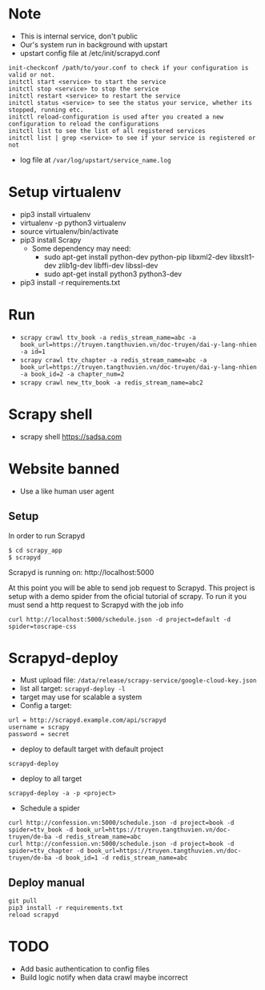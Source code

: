 # Note
* This is internal service, don't public
* Our's system run in background with upstart
* upstart config file at /etc/init/scrapyd.conf

```
init-checkconf /path/to/your.conf to check if your configuration is valid or not.
initctl start <service> to start the service
initctl stop <service> to stop the service
initctl restart <service> to restart the service
initctl status <service> to see the status your service, whether its stopped, running etc.
initctl reload-configuration is used after you created a new configuration to reload the configurations
initctl list to see the list of all registered services
initctl list | grep <service> to see if your service is registered or not
```
* log file at ```/var/log/upstart/service_name.log```

# Setup virtualenv
* pip3 install virtualenv
* virtualenv -p python3 virtualenv
* source virtualenv/bin/activate
* pip3 install Scrapy
    * Some dependency may need:
        * sudo apt-get install python-dev python-pip libxml2-dev libxslt1-dev zlib1g-dev libffi-dev libssl-dev
        * sudo apt-get install python3 python3-dev
 * pip3 install -r requirements.txt


# Run
* ```scrapy crawl ttv_book -a redis_stream_name=abc -a book_url=https://truyen.tangthuvien.vn/doc-truyen/dai-y-lang-nhien -a id=1```
* ```scrapy crawl ttv_chapter -a redis_stream_name=abc -a book_url=https://truyen.tangthuvien.vn/doc-truyen/dai-y-lang-nhien -a book_id=2 -a chapter_num=2```
* ```scrapy crawl new_ttv_book -a redis_stream_name=abc2```

# Scrapy shell
* scrapy shell https://sadsa.com

# Website banned
* Use a like human user agent

## Setup
In order to run Scrapyd
````
$ cd scrapy_app
$ scrapyd
````

Scrapyd is running on: http://localhost:5000


At this point you will be able to send job request to Scrapyd. This project is setup with a demo spider from the oficial tutorial of scrapy. To run it you must send a http request to Scrapyd with the job info
````
curl http://localhost:5000/schedule.json -d project=default -d spider=toscrape-css
````

# Scrapyd-deploy
* Must upload file: ```/data/release/scrapy-service/google-cloud-key.json```
* list all target: ```scrapyd-deploy -l```
* target may use for scalable a system
* Config a target:
```[deploy:example]
url = http://scrapyd.example.com/api/scrapyd
username = scrapy
password = secret
```
* deploy to default target with default project
```
scrapyd-deploy
```

* deploy to all target
```
scrapyd-deploy -a -p <project>
```

* Schedule a spider
```
curl http://confession.vn:5000/schedule.json -d project=book -d spider=ttv_book -d book_url=https://truyen.tangthuvien.vn/doc-truyen/de-ba -d redis_stream_name=abc 
curl http://confession.vn:5000/schedule.json -d project=book -d spider=ttv_chapter -d book_url=https://truyen.tangthuvien.vn/doc-truyen/de-ba -d book_id=1 -d redis_stream_name=abc
```

## Deploy manual
```
git pull
pip3 install -r requirements.txt
reload scrapyd
```

# TODO
* Add basic authentication to config files
* Build logic notify when data crawl maybe incorrect